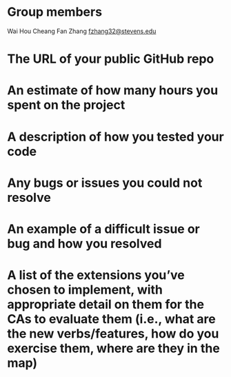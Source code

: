 # Group members
Wai Hou Cheang
Fan Zhang fzhang32@stevens.edu

# The URL of your public GitHub repo

# An estimate of how many hours you spent on the project

# A description of how you tested your code

# Any bugs or issues you could not resolve

# An example of a difficult issue or bug and how you resolved

# A list of the extensions you’ve chosen to implement, with appropriate detail on them for the CAs to evaluate them (i.e., what are the new verbs/features, how do you exercise them, where are they in the map)
